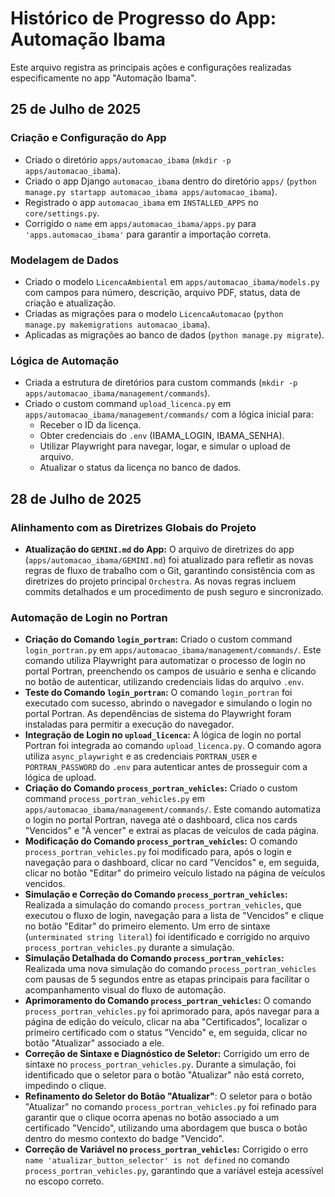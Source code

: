# Histórico de Progresso do App: Automação Ibama

Este arquivo registra as principais ações e configurações realizadas especificamente no app "Automação Ibama".

## 25 de Julho de 2025

### Criação e Configuração do App
- Criado o diretório `apps/automacao_ibama` (`mkdir -p apps/automacao_ibama`).
- Criado o app Django `automacao_ibama` dentro do diretório `apps/` (`python manage.py startapp automacao_ibama apps/automacao_ibama`).
- Registrado o app `automacao_ibama` em `INSTALLED_APPS` no `core/settings.py`.
- Corrigido o `name` em `apps/automacao_ibama/apps.py` para `'apps.automacao_ibama'` para garantir a importação correta.

### Modelagem de Dados
- Criado o modelo `LicencaAmbiental` em `apps/automacao_ibama/models.py` com campos para número, descrição, arquivo PDF, status, data de criação e atualização.
- Criadas as migrações para o modelo `LicencaAutomacao` (`python manage.py makemigrations automacao_ibama`).
- Aplicadas as migrações ao banco de dados (`python manage.py migrate`).

### Lógica de Automação
- Criada a estrutura de diretórios para custom commands (`mkdir -p apps/automacao_ibama/management/commands`).
- Criado o custom command `upload_licenca.py` em `apps/automacao_ibama/management/commands/` com a lógica inicial para:
    - Receber o ID da licença.
    - Obter credenciais do `.env` (IBAMA_LOGIN, IBAMA_SENHA).
    - Utilizar Playwright para navegar, logar, e simular o upload de arquivo.
    - Atualizar o status da licença no banco de dados.

## 28 de Julho de 2025

### Alinhamento com as Diretrizes Globais do Projeto
- **Atualização do `GEMINI.md` do App:** O arquivo de diretrizes do app (`apps/automacao_ibama/GEMINI.md`) foi atualizado para refletir as novas regras de fluxo de trabalho com o Git, garantindo consistência com as diretrizes do projeto principal `Orchestra`. As novas regras incluem commits detalhados e um procedimento de push seguro e sincronizado.

### Automação de Login no Portran
- **Criação do Comando `login_portran`:** Criado o custom command `login_portran.py` em `apps/automacao_ibama/management/commands/`. Este comando utiliza Playwright para automatizar o processo de login no portal Portran, preenchendo os campos de usuário e senha e clicando no botão de autenticar, utilizando credenciais lidas do arquivo `.env`.
- **Teste do Comando `login_portran`:** O comando `login_portran` foi executado com sucesso, abrindo o navegador e simulando o login no portal Portran. As dependências de sistema do Playwright foram instaladas para permitir a execução do navegador.
- **Integração de Login no `upload_licenca`:** A lógica de login no portal Portran foi integrada ao comando `upload_licenca.py`. O comando agora utiliza `async_playwright` e as credenciais `PORTRAN_USER` e `PORTRAN_PASSWORD` do `.env` para autenticar antes de prosseguir com a lógica de upload.
- **Criação do Comando `process_portran_vehicles`:** Criado o custom command `process_portran_vehicles.py` em `apps/automacao_ibama/management/commands/`. Este comando automatiza o login no portal Portran, navega até o dashboard, clica nos cards "Vencidos" e "À vencer" e extrai as placas de veículos de cada página.
- **Modificação do Comando `process_portran_vehicles`:** O comando `process_portran_vehicles.py` foi modificado para, após o login e navegação para o dashboard, clicar no card "Vencidos" e, em seguida, clicar no botão "Editar" do primeiro veículo listado na página de veículos vencidos.
- **Simulação e Correção do Comando `process_portran_vehicles`:** Realizada a simulação do comando `process_portran_vehicles`, que executou o fluxo de login, navegação para a lista de "Vencidos" e clique no botão "Editar" do primeiro elemento. Um erro de sintaxe (`unterminated string literal`) foi identificado e corrigido no arquivo `process_portran_vehicles.py` durante a simulação.
- **Simulação Detalhada do Comando `process_portran_vehicles`:** Realizada uma nova simulação do comando `process_portran_vehicles` com pausas de 5 segundos entre as etapas principais para facilitar o acompanhamento visual do fluxo de automação.
- **Aprimoramento do Comando `process_portran_vehicles`:** O comando `process_portran_vehicles.py` foi aprimorado para, após navegar para a página de edição do veículo, clicar na aba "Certificados", localizar o primeiro certificado com o status "Vencido" e, em seguida, clicar no botão "Atualizar" associado a ele.
- **Correção de Sintaxe e Diagnóstico de Seletor:** Corrigido um erro de sintaxe no `process_portran_vehicles.py`. Durante a simulação, foi identificado que o seletor para o botão "Atualizar" não está correto, impedindo o clique.
- **Refinamento do Seletor do Botão "Atualizar"**: O seletor para o botão "Atualizar" no comando `process_portran_vehicles.py` foi refinado para garantir que o clique ocorra apenas no botão associado a um certificado "Vencido", utilizando uma abordagem que busca o botão dentro do mesmo contexto do badge "Vencido".
- **Correção de Variável no `process_portran_vehicles`:** Corrigido o erro `name 'atualizar_button_selector' is not defined` no comando `process_portran_vehicles.py`, garantindo que a variável esteja acessível no escopo correto.